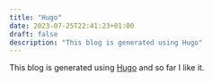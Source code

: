 ```yaml
---
title: "Hugo"
date: 2023-07-25T22:41:23+01:00
draft: false
description: "This blog is generated using Hugo"
---
```

This blog is generated using [Hugo](https://gohugo.io) and so far I like it.
